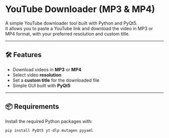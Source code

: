 # YouTube Downloader (MP3 & MP4)

A simple YouTube downloader tool built with Python and PyQt5.  
It allows you to paste a YouTube link and download the video in MP3 or MP4 format, with your preferred resolution and custom title.

---

## 🛠 Features

- Download videos in **MP3** or **MP4**
- Select video **resolution**
- Set a **custom title** for the downloaded file
- Simple GUI built with **PyQt5**

---

## 📦 Requirements

Install the required Python packages with:

```bash
pip install PyQt5 yt-dlp mutagen pyyaml